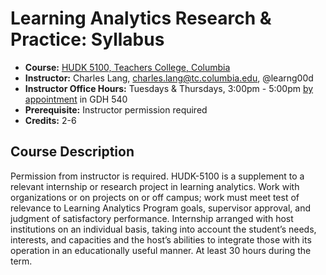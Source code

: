 # Learning Analytics Research & Practice: Syllabus

* **Course:** [HUDK 5100, Teachers College, Columbia](https://github.com/research-and-practice)
* **Instructor:** Charles Lang, [charles.lang@tc.columbia.edu](charles.lang@tc.columbia.edu), @learng00d
* **Instructor Office Hours:** Tuesdays & Thursdays, 3:00pm - 5:00pm [by appointment](https://calendar.google.com/calendar/selfsched?sstoken=UUNxY1RIY01kNmJZfGRlZmF1bHR8M2U5ODgxZmNiOWQ0NDc2N2VmNWQ0NThiM2JmMGRmZmQ) in GDH 540
*  **Prerequisite:** Instructor permission required
*  **Credits:** 2-6

## Course Description

Permission from instructor is required. HUDK-5100 is a supplement to a relevant internship or research project in learning analytics. Work with organizations or on projects on or off campus; work must meet test of relevance to Learning Analytics Program goals, supervisor approval, and judgment of satisfactory performance. Internship arranged with host institutions on an individual basis, taking into account the student’s needs, interests, and capacities and the host’s abilities to integrate those with its operation in an educationally useful manner. At least 30 hours during the term.
